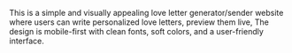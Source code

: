 This is a simple and visually appealing love letter generator/sender website where users can write personalized love letters, preview them live, The design is mobile-first with clean fonts, soft colors, and a user-friendly interface.
